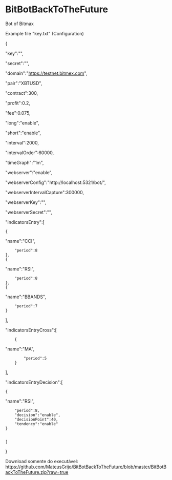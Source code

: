 # BitBotBackToTheFuture

Bot of Bitmax

Example file "key.txt" (Configuration)

{

"key":"",

"secret":"",

"domain":"https://testnet.bitmex.com",

"pair":"XBTUSD",

"contract":300,

"profit":0.2,

"fee":0.075,

"long":"enable",

"short":"enable",

"interval":2000,

"intervalOrder":60000,

"timeGraph":"1m",

"webserver":"enable",

"webserverConfig":"http://localhost:5321/bot/",

"webserverIntervalCapture":300000,

"webserverKey":"",

"webserverSecret":"",

"indicatorsEntry":[

    {


"name":"CCI",

    	"period":8
    },
    {


"name":"RSI",

    	"period":8
    },
    {


"name":"BBANDS",

    	"period":7
    }

],

"indicatorsEntryCross":[

    	{


"name":"MA",

    		"period":5
    	}

],

"indicatorsEntryDecision":[

    {


"name":"RSI",

    	"period":8,
    	"decision":"enable",
    	"decisionPoint":40,
    	"tendency":"enable"
    }


    ]

}

Download somente do executável: https://github.com/MateusGrijo/BitBotBackToTheFuture/blob/master/BitBotBackToTheFuture.zip?raw=true
